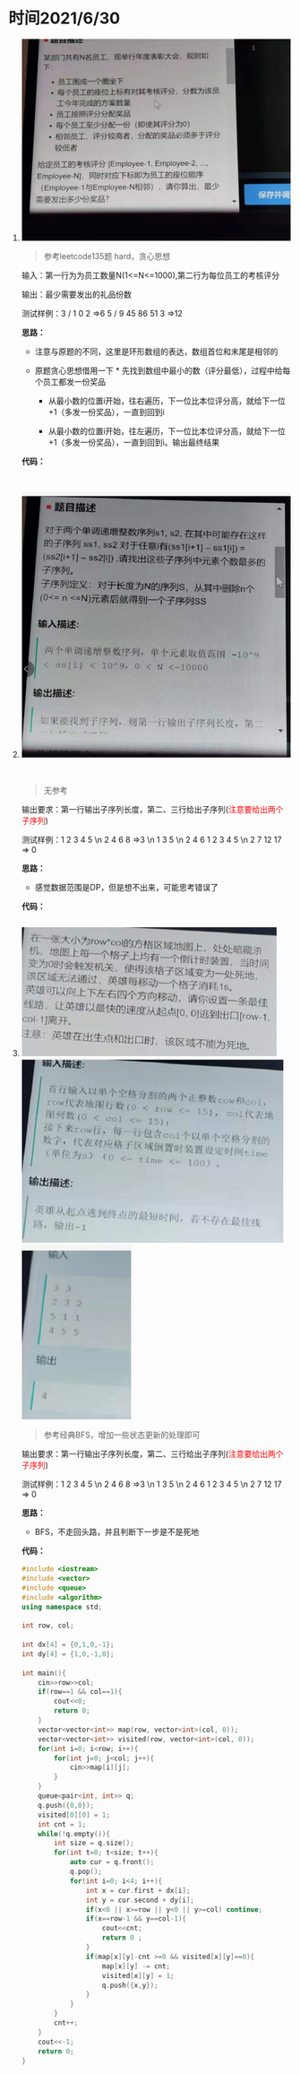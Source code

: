 # 时间2021/6/30

1. <img src="image/image-20210701191721239.png" alt="image-20210701191721239" style="zoom: 50%;" />

   > 参考leetcode135题 hard，贪心思想

   输入：第一行为为员工数量N(1\<=N\<=1000),第二行为每位员工的考核评分

   输出：最少需要发出的礼品份数

   测试样例：3 / 1 0 2 =>6     5 / 9 45 86 51 3 =>12

   **思路：**

   	* 注意与原题的不同，这里是环形数组的表达，数组首位和末尾是相邻的
    *  原题贪心思想借用一下
         	* 先找到数组中最小的数（评分最低），过程中给每个员工都发一份奖品
         
      	* 从最小数的位置i开始，往右遍历，下一位比本位评分高，就给下一位+1（多发一份奖品），一直到回到i
      	
      	* 从最小数的位置i开始，往左遍历，下一位比本位评分高，就给下一位+1（多发一份奖品），一直到回到i。输出最终结果

   **代码：**

   ~~~C++
   
   
   
   ~~~

   

2. <img src="image/image-20210701192733281.png" alt="image-20210701192733281" style="zoom:67%;" />

   ​	

   > 无参考

   输出要求：第一行输出子序列长度，第二、三行给出子序列(<font color=red>注意要给出两个子序列</font>)

   测试样例：1 2 3 4 5 \n 2 4 6 8 =>3 \n 1 3 5 \n 2 4 6     1 2 3 4 5 \n 2 7 12 17 => 0

   **思路：**

    * 感觉数据范围是DP，但是想不出来，可能思考错误了

   **代码：**

   ~~~C++
   
   
   ~~~

   

3. <img src="image/image-20210701193415167.png" alt="image-20210701193415167" style="zoom: 67%;" />

   <img src="image/image-20210701193431437.png" alt="image-20210701193431437" style="zoom:67%;" />

   <img src="image/image-20210701193448198.png" alt="image-20210701193448198" style="zoom:67%;" />

   > 参考经典BFS，增加一些状态更新的处理即可

   输出要求：第一行输出子序列长度，第二、三行给出子序列(<font color=red>注意要给出两个子序列</font>)

   测试样例：1 2 3 4 5 \n 2 4 6 8 =>3 \n 1 3 5 \n 2 4 6     1 2 3 4 5 \n 2 7 12 17 => 0

   **思路：**

    * BFS，不走回头路，并且判断下一步是不是死地

   **代码：**

   ~~~C++
   #include <iostream>
   #include <vector>
   #include <queue>
   #include <algorithm>
   using namespace std;
   
   int row, col;
   
   int dx[4] = {0,1,0,-1};
   int dy[4] = {1,0,-1,0};
   
   int main(){
       cin>>row>>col;
       if(row==1 && col==1){
           cout<<0;
           return 0;
       }
       vector<vector<int>> map(row, vector<int>(col, 0));
       vector<vector<int>> visited(row, vector<int>(col, 0));
       for(int i=0; i<row; i++){
           for(int j=0; j<col; j++){
               cin>>map[i][j];
           }
       }
       queue<pair<int, int>> q;
       q.push({0,0});
       visited[0][0] = 1;
       int cnt = 1;
       while(!q.empty()){
           int size = q.size();
           for(int t=0; t<size; t++){
               auto cur = q.front();
               q.pop();
               for(int i=0; i<4; i++){
                   int x = cur.first + dx[i];
                   int y = cur.second + dy[i];
                   if(x<0 || x>=row || y<0 || y>=col) continue;
                   if(x==row-1 && y==col-1){
                       cout<<cnt;
                       return 0 ;
                   }
                   if(map[x][y]-cnt >=0 && visited[x][y]==0){
                       map[x][y] -= cnt;
                       visited[x][y] = 1;
                       q.push({x,y});
                   }
               }
           }
           cnt++;
       }
       cout<<-1;
       return 0;
   }
   ~~~

